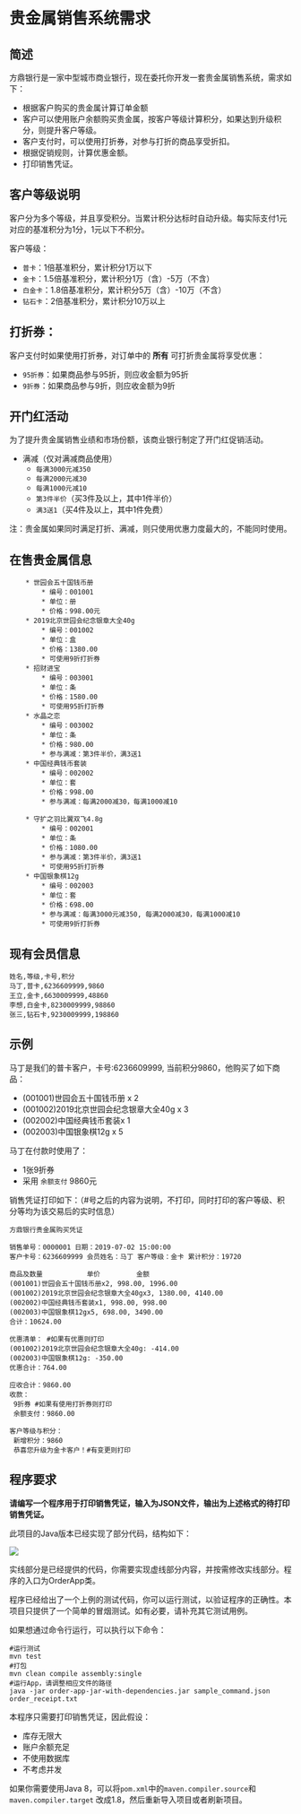 # 贵金属销售系统需求

## 简述
方鼎银行是一家中型城市商业银行，现在委托你开发一套贵金属销售系统，需求如下：

* 根据客户购买的贵金属计算订单金额
* 客户可以使用账户余额购买贵金属，按客户等级计算积分，如果达到升级积分，则提升客户等级。
* 客户支付时，可以使用打折券，对参与打折的商品享受折扣。
* 根据促销规则，计算优惠金额。
* 打印销售凭证。

## 客户等级说明
客户分为多个等级，并且享受积分。当累计积分达标时自动升级。每实际支付1元对应的基准积分为1分，1元以下不积分。

客户等级：

* `普卡`：1倍基准积分，累计积分1万以下
* `金卡`：1.5倍基准积分，累计积分1万（含）-5万（不含）
* `白金卡`：1.8倍基准积分，累计积分5万（含）-10万（不含）
* `钻石卡`：2倍基准积分，累计积分10万以上
	 
## 打折券：
客户支付时如果使用打折券，对订单中的 **所有** 可打折贵金属将享受优惠：

* `95折券`：如果商品参与95折，则应收金额为95折
* `9折券`：如果商品参与9折，则应收金额为9折
	
## 开门红活动
为了提升贵金属销售业绩和市场份额，该商业银行制定了开门红促销活动。

* 满减（仅对满减商品使用）
    * `每满3000元减350`
    * `每满2000元减30`    
    * `每满1000元减10`
    * `第3件半价`（买3件及以上，其中1件半价）
    * `满3送1`（买4件及以上，其中1件免费）

注：贵金属如果同时满足打折、满减，则只使用优惠力度最大的，不能同时使用。

## 在售贵金属信息

```
	* 世园会五十国钱币册
		* 编号：001001
		* 单位：册
		* 价格：998.00元
	* 2019北京世园会纪念银章大全40g
		* 编号：001002
		* 单位：盒 
		* 价格：1380.00
		* 可使用9折打折券
	* 招财进宝
		* 编号：003001
		* 单位：条
		* 价格：1580.00
		* 可使用95折打折券
	* 水晶之恋
		* 编号：003002
		* 单位：条
		* 价格：980.00
		* 参与满减：第3件半价，满3送1
	* 中国经典钱币套装
		* 编号：002002
		* 单位：套
		* 价格：998.00
		* 参与满减：每满2000减30，每满1000减10
		
	* 守扩之羽比翼双飞4.8g
		* 编号：002001
		* 单位：条
		* 价格：1080.00
		* 参与满减：第3件半价，满3送1
		* 可使用95折打折券
	* 中国银象棋12g 
		* 编号：002003
		* 单位：套
		* 价格：698.00
		* 参与满减：每满3000元减350, 每满2000减30，每满1000减10
		* 可使用9折打折券
```

## 现有会员信息

```
姓名,等级,卡号,积分
马丁,普卡,6236609999,9860
王立,金卡,6630009999,48860
李想,白金卡,8230009999,98860
张三,钻石卡,9230009999,198860
```

## 示例
马丁是我们的普卡客户，卡号:6236609999, 当前积分9860，他购买了如下商品：

* (001001)世园会五十国钱币册 x 2
* (001002)2019北京世园会纪念银章大全40g x 3
* (002002)中国经典钱币套装x 1
* (002003)中国银象棋12g x 5

马丁在付款时使用了：

* 1张9折券
* 采用 `余额支付` 9860元 

销售凭证打印如下：（#号之后的内容为说明，不打印，同时打印的客户等级、积分等均为该交易后的实时信息）

```
方鼎银行贵金属购买凭证

销售单号：0000001 日期：2019-07-02 15:00:00
客户卡号：6236609999 会员姓名：马丁 客户等级：金卡 累计积分：19720

商品及数量           单价         金额
(001001)世园会五十国钱币册x2, 998.00, 1996.00
(001002)2019北京世园会纪念银章大全40gx3, 1380.00, 4140.00
(002002)中国经典钱币套装x1, 998.00, 998.00
(002003)中国银象棋12gx5, 698.00, 3490.00
合计：10624.00

优惠清单： #如果有优惠则打印
(001002)2019北京世园会纪念银章大全40g: -414.00
(002003)中国银象棋12g: -350.00
优惠合计：764.00

应收合计：9860.00
收款：
 9折券 #如果有使用打折券则打印
 余额支付：9860.00

客户等级与积分：
 新增积分：9860
 恭喜您升级为金卡客户！#有变更则打印
```

## 程序要求

**请编写一个程序用于打印销售凭证，输入为JSON文件，输出为上述格式的待打印销售凭证。**

此项目的Java版本已经实现了部分代码，结构如下：

![](https://mxs-1256616343.cos.ap-chengdu.myqcloud.com/1562031733.96clipboardimage.jpg)

实线部分是已经提供的代码，你需要实现虚线部分内容，并按需修改实线部分。程序的入口为OrderApp类。

程序已经给出了一个上例的测试代码，你可以运行测试，以验证程序的正确性。本项目只提供了一个简单的冒烟测试。如有必要，请补充其它测试用例。

如果想通过命令行运行，可以执行以下命令：

```
#运行测试
mvn test
#打包
mvn clean compile assembly:single
#运行App，请调整相应文件的路径
java -jar order-app-jar-with-dependencies.jar sample_command.json order_receipt.txt
```

本程序只需要打印销售凭证，因此假设：

* 库存无限大
* 账户余额充足
* 不使用数据库
* 不考虑并发

如果你需要使用Java 8，可以将`pom.xml`中的`maven.compiler.source`和`maven.compiler.target` 改成1.8，然后重新导入项目或者刷新项目。
